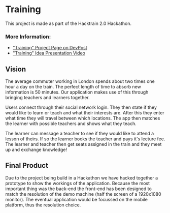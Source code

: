 # Training
This project is made as part of the Hacktrain 2.0 Hackathon. 

### More Information:
* ["Training" Project Page on DevPost](http://devpost.com/software/training-948psu)
* ["Training" Idea Presentation Video](https://www.youtube.com/watch?v=YS2LN7gUDKw)

## Vision
The average commuter working in London spends about two times one hour a day on the train. The perfect length of time to absorb new information is 50 minutes.  Our application makes use of this through bringing teachers and learners together.

Users connect through their social network login. They then state if they would like to learn or teach and what their interests are. After this they enter what time they will travel between which locations. The app then matches the learner with possible teachers and shows what they teach.

The learner can message a teacher to see if they would like to attend a lesson of theirs. If so the learner books the teacher and pays it's lecture fee. The learner and teacher then get seats assigned in the train and they meet up and exchange knowledge!

## Final Product
Due to the project being build in a Hackathon we have hacked together a prototype to show the workings of the application. Because the most important thing was the back-end the front-end has been designed to match the resolution of the demo machine (half the screen of a 1920x1080 monitor). The eventual application would be focussed on the mobile platform, thus the resolution choice.

